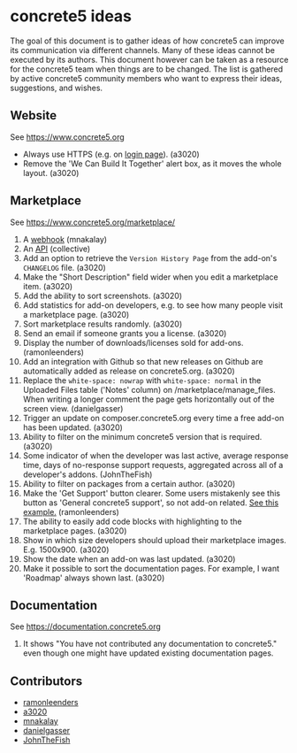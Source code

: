 # concrete5 ideas

The goal of this document is to gather ideas of how
concrete5 can improve its communication via different channels.
Many of these ideas cannot be executed by its authors. This document
however can be taken as a resource for the concrete5 team when things
are to be changed. The list is gathered by active concrete5 community members
who want to express their ideas, suggestions, and wishes.


## Website

See https://www.concrete5.org

- Always use HTTPS (e.g. on [login page](http://www.concrete5.org/login)). (a3020)
- Remove the 'We Can Build It Together' alert box, as it moves the whole layout. (a3020)

## Marketplace

See https://www.concrete5.org/marketplace/

1. A [webhook](marketplace/webhook.md) (mnakalay)
1. An [API](marketplace/api.md) (collective)
1. Add an option to retrieve the `Version History Page` from the add-on's `CHANGELOG` file. (a3020) 
1. Make the "Short Description" field wider when you edit a marketplace item. (a3020) 
1. Add the ability to sort screenshots. (a3020) 
1. Add statistics for add-on developers, e.g. to see how many people visit a marketplace page. (a3020) 
1. Sort marketplace results randomly. (a3020) 
1. Send an email if someone grants you a license. (a3020) 
1. Display the number of downloads/licenses sold for add-ons. (ramonleenders)
1. Add an integration with Github so that new releases on Github are automatically added as release on concrete5.org. (a3020)
1. Replace the `white-space: nowrap` with `white-space: normal` in the Uploaded Files table ('Notes' column) on /marketplace/manage_files. When writing a longer comment the page gets horizontally out of the screen view. (danielgasser)
1. Trigger an update on composer.concrete5.org every time a free add-on has been updated. (a3020)
1. Ability to filter on the minimum concrete5 version that is required. (a3020)
1. Some indicator of when the developer was last active, average response time, days of no-response support requests, aggregated across all of a developer's addons. (JohnTheFish)
1. Ability to filter on packages from a certain author. (a3020)
1. Make the 'Get Support' button clearer. Some users mistakenly see this button as 'General concrete5 support', so not add-on related. [See this example.](https://www.concrete5.org/marketplace/addons/devoda-seo/support/breadcrumbs-appearing-in-header-while-logged-out-but-not-while-l/) (ramonleenders)
1. The ability to easily add code blocks with highlighting to the marketplace pages. (a3020)
1. Show in which size developers should upload their marketplace images. E.g. 1500x900. (a3020)
1. Show the date when an add-on was last updated. (a3020)
1. Make it possible to sort the documentation pages. For example, I want 'Roadmap' always shown last. (a3020) 

## Documentation

See https://documentation.concrete5.org

1. It shows "You have not contributed any documentation to concrete5." even though one might have updated existing documentation pages. 

## Contributors
- [ramonleenders](https://github.com/ramonleenders)
- [a3020](https://github.com/a3020)
- [mnakalay](https://github.com/mnakalay)
- [danielgasser](https://github.com/danielgasser)
- [JohnTheFish](https://github.com/johnthefish)
